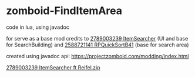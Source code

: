 # zomboid-FindItemArea

code in lua, using javadoc

for serve as a base mod credits to [2789003239 ItemSearcher](https://steamcommunity.com/sharedfiles/filedetails/?id=2789003239) (UI and base for SearchBuilding) and  [2588721141 RPQuickSortB41](https://steamcommunity.com/sharedfiles/filedetails/?id=2588721141) (base for search area)

created using javadoc api: https://projectzomboid.com/modding/index.html

[2789003239 ItemSearcher ft Reifel.zip](https://github.com/rslgp/zomboid-FindItemArea/files/10356530/2789003239.ItemSearcher.ft.Reifel.zip)
